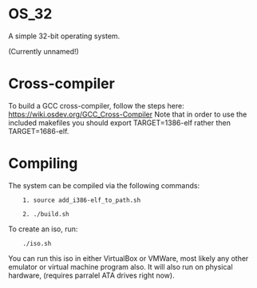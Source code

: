 # OS_32
A simple 32-bit operating system.

(Currently unnamed!)

# Cross-compiler
To build a GCC cross-compiler, follow the steps here: https://wiki.osdev.org/GCC_Cross-Compiler
Note that in order to use the included makefiles you should export TARGET=1386-elf rather then TARGET=1686-elf.
# Compiling
The system can be compiled via the following commands:
	
		1. source add_i386-elf_to_path.sh
	
		2. ./build.sh

To create an iso, run:
	
		./iso.sh
		
You can run this iso in either VirtualBox or VMWare, most likely any other emulator or virtual machine program also.
It will also run on physical hardware, (requires parralel ATA drives right now).

